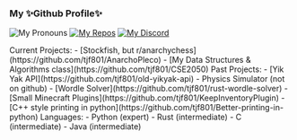 ### My ✨Github Profile✨

![My Pronouns](https://img.shields.io/badge/pronouns-he%2Fshe%2Fthey-blueviolet?style=flat)
[![My Repos](https://img.shields.io/badge/Github-repos-blue?logo=github&style=flat)](https://github.com/tjf801?tab=repositories)
[![My Discord](https://img.shields.io/badge/Discord-%40tjf801%233703-brightgreen)](https://discordapp.com/users/590589787430191155)
<!--[![My Twitch](https://img.shields.io/twitch/status/tjf801)](https://twitch.tv/tjf801)
[![My Reddit](https://img.shields.io/reddit/user-karma/combined/tjf314?color=ff4500&label=Reddit%20u%2Ftjf314&style=flat)](https://reddit.com/u/tjf314/)--!>

Current Projects:
 - [Stockfish, but r/anarchychess](https://github.com/tjf801/AnarchoPleco)
 - [My Data Structures & Algorithms class](https://github.com/tjf801/CSE2050)

Past Projects:
 - [Yik Yak API](https://github.com/tjf801/old-yikyak-api)
 - Physics Simulator (not on github)
 - [Wordle Solver](https://github.com/tjf801/rust-wordle-solver)
 - [Small Minecraft Plugins](https://github.com/tjf801/KeepInventoryPlugin)
 - [C++ style printing in python](https://github.com/tjf801/Better-printing-in-python)

Languages:
 - Python (expert)
 - Rust (intermediate)
 - C (intermediate)
 - Java (intermediate)

<!--
**tjf801/tjf801** is a ✨ _special_ ✨ repository because its `README.md` (this file) appears on your GitHub profile.

Here are some ideas to get you started:

- 🔭 I’m currently working on ...
- 🌱 I’m currently learning ...
- 👯 I’m looking to collaborate on ...
- 🤔 I’m looking for help with ...
- 💬 Ask me about ...
- 📫 How to reach me: ...
- 😄 Pronouns: ...
- ⚡ Fun fact: ...
-->
